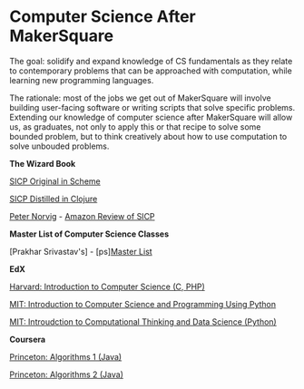 
Computer Science After MakerSquare
==================================

The goal: solidify and expand knowledge of CS fundamentals as they relate to contemporary problems that can be approached with computation, while learning new programming languages.

The rationale: most of the jobs we get out of MakerSquare will involve building user-facing software or writing scripts that solve specific problems.  Extending our knowledge of computer science after MakerSquare will allow us, as graduates, not only to apply this or that recipe to solve some bounded problem, but to think creatively about how to use computation to solve unbouded problems.


**The Wizard Book**

[SICP Original in Scheme][wbs]

[SICP Distilled in Clojure][wbc]

[Peter Norvig][pn] - [Amazon Review of SICP][pnar]


**Master List of Computer Science Classes**

[Prakhar Srivastav's] - [ps][Master List][psl]


**EdX**

[Harvard: Introduction to Computer Science (C, PHP)][hcs]

[MIT: Introduction to Computer Science and Programming Using Python][mitcs1]

[MIT: Introudction to Computational Thinking and Data Science (Python)][mitcs2]


**Coursera**

[Princeton: Algorithms 1 (Java)][pa1]

[Princeton: Algorithms 2 (Java)][pa2]


[pn]: http://norvig.com/
[pnar]: http://www.amazon.com/review/R403HR4VL71K8
[mitcs1]: https://www.edx.org/course/introduction-computer-science-mitx-6-00-1x-6
[mitcs2]: https://www.edx.org/course/introduction-computational-thinking-data-mitx-6-00-2x-2
[hcs]: https://www.edx.org/course/introduction-computer-science-harvardx-cs50x
[ps]:  https://github.com/prakhar1989
[sa]:  https://www.coursera.org/course/algo
[pa1]: https://www.coursera.org/course/algs4partI
[pa2]: https://www.coursera.org/course/algs4partII
[wbc]: http://www.sicpdistilled.com/
[wbs]: https://mitpress.mit.edu/sicp/full-text/book/book.html
[scs]: https://www.coursera.org/course/cs101
[psl]: https://github.com/prakhar1989/awesome-courses/blob/master/README.md

